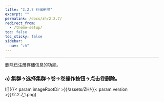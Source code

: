 ```yaml
---
title: "2.2.7 存储删除"
excerpt: ""
permalink: /docs/zh/2.2.7/
redirect_from:
  - /theme-setup/
toc: false
toc_sticky: false
sidebar:
  nav: "zh"
---
```


---
删除已注册存储信息的功能。

### a\) 集群→选择集群→卷→卷操作按钮→点击卷删除。
![]({{< param imageRootDir >}}/assets/ZH/{{< param version >}}/2.2.7_1.png)
